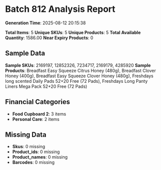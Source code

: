 # Batch 812 Analysis Report

**Generation Time**: 2025-08-12 20:15:38

**Total Items**: 5
**Unique SKUs**: 5
**Unique Products**: 5
**Total Available Quantity**: 1586.00
**Near Expiry Products**: 0

## Sample Data
**Sample SKUs**: 2169197, 12852326, 7234717, 2169179, 4285920
**Sample Products**: Breadfast Easy Squeeze Citrus Honey (480g), Breadfast Clover Honey (400g), Breadfast Easy Squeeze Clover Honey (480g), Freshdays long scented Daily Pads 52+20 Free (72 Pads), Freshdays Long Panty Liners Mega Pack 52+20 Free (72 Pads)

## Financial Categories
- **Food Cupboard 2**: 3 items
- **Personal Care**: 2 items

## Missing Data
- **Skus**: 0 missing
- **Product_ids**: 0 missing
- **Product_names**: 0 missing
- **Barcodes**: 0 missing
